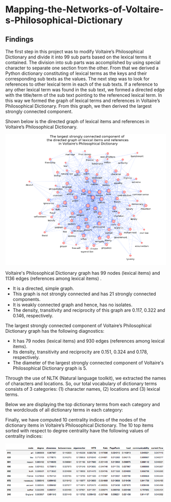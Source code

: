 # Mapping-the-Networks-of-Voltaire-s-Philosophical-Dictionary
## Findings

The first step in this project was to modify Voltaire’s Philosophical Dictionary and divide it into 99 sub parts based on the lexical terms it contained. The division into sub parts was accomplished by using special character to separate one section from the other. From that we derived a Python dictionary constituting of lexical terms as the keys and their corresponding sub texts as the values. The next step was to look for references to other lexical term in each of the sub texts. 
If a reference to any other lexical term was found in the sub text, we formed a directed edge with the title/term of the sub text pointing to the referenced lexical term. In this way we formed the graph of lexical terms and references in Voltaire’s Philosophical Dictionary. From this graph, we then derived the largest strongly connected component.

Shown below is the directed graph of lexical items and references in Voltaire’s Philosophical Dictionary.

![](Images/largest_strongly_connected.png)

Voltaire's Philosophical Dictionary graph has 99 nodes (lexical items) and 1136 edges (references among lexical items) .
* It is a directed, simple graph.
* This graph is not strongly connected and has 21 strongly connected components.
* It is weakly connected graph and hence, has no isolates.
* The density, transitivity and reciprocity of this graph are 0.117, 0.322 and 0.146, respectively.

The largest strongly connected component of Voltaire’s Philosophical Dictionary graph has the following diagnostics:

* It has 79 nodes (lexical items) and 930 edges (references among lexical items).
* Its density, transitivity and reciprocity are  0.151, 0.324 and 0.178, respectively.
* The diameter of the largest strongly connected component of Voltaire's Philosophical Dictionary graph is 5.

Through the use of NLTK (Natural language toolkit), we extracted the names of characters and locations. So, our total vocabulary of dictionary terms consists of 3 categories: (1) character names, (2) locations and (3) lexical terms. 

Below we are displaying the top dictionary terms from each category and the wordclouds of all dictionary terms in each category:

Finally, we have computed 10 centrality indices of the nodes of the dictionary items in Voltaire’s Philosophical Dictionary. The 10 top items sorted with respect to degree centrality have the following values of centrality indices:

![](Images/Centralities(1).png)
